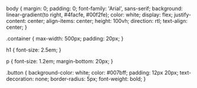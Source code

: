 body {
  margin: 0;
  padding: 0;
  font-family: 'Arial', sans-serif;
  background: linear-gradient(to right, #4facfe, #00f2fe);
  color: white;
  display: flex;
  justify-content: center;
  align-items: center;
  height: 100vh;
  direction: rtl;
  text-align: center;
}

.container {
  max-width: 500px;
  padding: 20px;
}

h1 {
  font-size: 2.5em;
}

p {
  font-size: 1.2em;
  margin-bottom: 20px;
}

.button {
  background-color: white;
  color: #007bff;
  padding: 12px 20px;
  text-decoration: none;
  border-radius: 5px;
  font-weight: bold;
}
